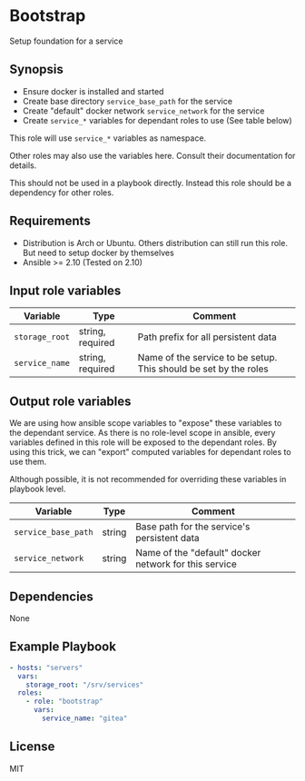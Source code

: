 # Bootstrap

Setup foundation for a service

## Synopsis

- Ensure docker is installed and started
- Create base directory `service_base_path` for the service
- Create "default" docker network `service_network` for the service
- Create `service_*` variables for dependant roles to use (See table below)

This role will use `service_*` variables as namespace.

Other roles may also use the variables here. Consult their documentation for details.

This should not be used in a playbook directly. Instead this role should be a dependency
for other roles.

## Requirements

- Distribution is Arch or Ubuntu. Others distribution can still run this role.
  But need to setup docker by themselves
- Ansible >= 2.10 (Tested on 2.10)

## Input role variables

| Variable       | Type             | Comment                                                          |
| -------------- | ---------------- | ---------------------------------------------------------------- |
| `storage_root` | string, required | Path prefix for all persistent data                              |
| `service_name` | string, required | Name of the service to be setup. This should be set by the roles |

## Output role variables

We are using how ansible scope variables to "expose" these variables to the dependant
service. As there is no role-level scope in ansible, every variables defined in this role
will be exposed to the dependant roles. By using this trick, we can "export" computed
variables for dependant roles to use them.

Although possible, it is not recommended for overriding these variables in playbook level.

| Variable            | Type   | Comment                                               |
| ------------------- | ------ | ----------------------------------------------------- |
| `service_base_path` | string | Base path for the service's persistent data           |
| `service_network`   | string | Name of the "default" docker network for this service |

## Dependencies

None

## Example Playbook

```yaml
- hosts: "servers"
  vars:
    storage_root: "/srv/services"
  roles:
    - role: "bootstrap"
      vars:
        service_name: "gitea"
```

## License

MIT
